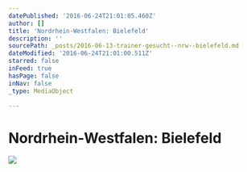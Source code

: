 ```yaml
---
datePublished: '2016-06-24T21:01:05.460Z'
author: []
title: 'Nordrhein-Westfalen: Bielefeld'
description: ''
sourcePath: _posts/2016-06-13-trainer-gesucht--nrw--bielefeld.md
dateModified: '2016-06-24T21:01:00.511Z'
starred: false
inFeed: true
hasPage: false
inNav: false
_type: MediaObject

---
```

# Nordrhein-Westfalen: Bielefeld
![](https://the-grid-user-content.s3-us-west-2.amazonaws.com/ba4501d7-c5ca-493a-a8eb-78baa0387c01.jpg)
